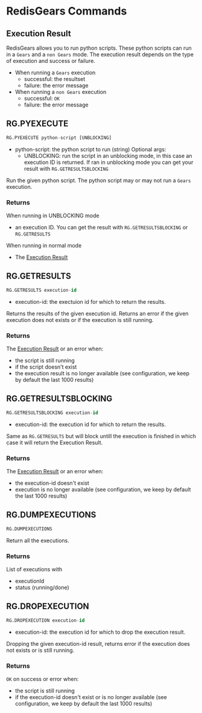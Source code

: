 # RedisGears Commands

## Execution Result
RedisGears allows you to run python scripts.  These python scripts can run in a `Gears` and a `non Gears` mode.  The execution result depends on the type of execution and success or failure.

* When running a `Gears` execution
	- successful: the resultset
	- failure: the error message
* When running a `non Gears` execution
	- successful: `OK`
	- failure: the error message


## RG.PYEXECUTE
```sql
RG.PYEXECUTE python-script [UNBLOCKING]
```
* python-script: the python script to run (string)
Optional args:
   * UNBLOCKING: run the script in an unblocking mode, in this case an execution ID is returned.  If ran in unblocking mode you can get your result with `RG.GETRESULTSBLOCKING`

Run the given python script. The python script may or may not run a `Gears` execution. 

### Returns
When running in UNBLOCKING mode

* an execution ID.  You can get the result with `RG.GETRESULTSBLOCKING` or `RG.GETRESULTS` 

When running in normal mode

* The [Execution Result](#execution-result)


## RG.GETRESULTS
```sql
RG.GETRESULTS execution-id
```
* execution-id: the exectuion id for which to return the results.

Returns the results of the given execution id. Returns an error if the given execution does not exists or if the execution is still running.

### Returns
The [Execution Result](#execution-result) or an error when:

* the script is still running 
* if the script doesn't exist 
* the execution result is no longer available (see configuration, we keep by default the last 1000 results)


## RG.GETRESULTSBLOCKING
```sql
RG.GETRESULTSBLOCKING execution-id
```
* execution-id: the execution id for which to return the results.

Same as `RG.GETRESULTS` but will block untill the execution is finished in which case it will return the Execution Result.

### Returns
The [Execution Result](#execution-result) or an error when:

* the execution-id doesn't exist
* execution is no longer available (see configuration, we keep by default the last 1000 results)


## RG.DUMPEXECUTIONS
```sql
RG.DUMPEXECUTIONS
```

Return all the executions.

### Returns
List of executions with
* executionId
* status (running/done)


## RG.DROPEXECUTION
```sql
RG.DROPEXECUTION execution-id
```
* execution-id: the execution id for which to drop the execution result.

Dropping the given execution-id result, returns error if the execution does not exists or is still running.

### Returns
`OK` on success or error when:

* the script is still running
* if the execution-id doesn't exist or is no longer available (see configuration, we keep by default the last 1000 results)
